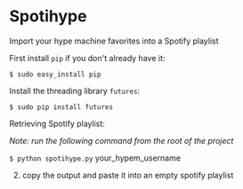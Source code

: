 # Spotihype
Import your hype machine favorites into a Spotify playlist


First install `pip` if you don't already have it:

  `$ sudo easy_install pip`

Install the threading library `futures`:

  `$ sudo pip install futures`

Retrieving Spotify playlist:

_Note: run the following command from the root of the project_
  
  `$ python spotihype.py` your_hypem_username

2) copy the output and paste it into an empty spotify playlist



